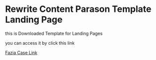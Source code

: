 # Rewrite Content Parason Template Landing Page
this is Downloaded Template for Landing Pages

you can access it by click this link

[Fazia Case Link](https://ikhsan892.github.io/landing-page-remake)
